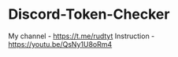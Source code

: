 # Discord-Token-Checker
My channel - https://t.me/rudtyt Instruction - https://youtu.be/QsNy1U8oRm4
